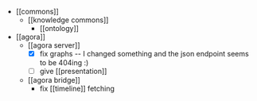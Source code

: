 - [[commons]]
  - [[knowledge commons]]
    - [[ontology]]
- [[agora]]
  - [[agora server]]
    - [x] fix graphs -- I changed something and the json endpoint seems to be 404ing :)
    - [ ] give [[presentation]]
  - [[agora bridge]]
    - fix [[timeline]] fetching
